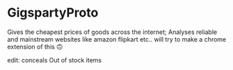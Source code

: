 # GigspartyProto
Gives the cheapest prices of goods across the internet; Analyses reliable and mainstream websites like amazon flipkart etc.. will try to make a chrome extension of this 🙃

edit: conceals Out of stock items
